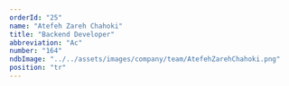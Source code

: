 ```yaml
---
orderId: "25"
name: "Atefeh Zareh Chahoki"
title: "Backend Developer"
abbreviation: "Ac"
number: "164"
ndbImage: "../../assets/images/company/team/AtefehZarehChahoki.png"
position: "tr"
---
```

